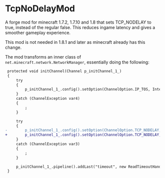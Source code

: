 # TcpNoDelayMod

A forge mod for minecraft 1.7.2, 1.7.10 and 1.8 that sets TCP_NODELAY to true, instead of the regular false. This reduces ingame latency and gives a smoother gameplay experience.

This mod is not needed in 1.8.1 and later as minecraft already has this change.

The mod transforms an inner class of `net.minecraft.network.NetworkManager`, essentially doing the following:
```diff
 protected void initChannel(Channel p_initChannel_1_)
 {
     try
     {
         p_initChannel_1_.config().setOption(ChannelOption.IP_TOS, Integer.valueOf(24));
     }
     catch (ChannelException var4)
     {
         ;
     }

     try
     {
-        p_initChannel_1_.config().setOption(ChannelOption.TCP_NODELAY, Boolean.valueOf(false));
+        p_initChannel_1_.config().setOption(ChannelOption.TCP_NODELAY, Boolean.valueOf(true));
     }
     catch (ChannelException var3)
     {
         ;
     }

     p_initChannel_1_.pipeline().addLast("timeout", new ReadTimeoutHandler(20)).addLast("splitter", new MessageDeserializer2()).addLast("decoder", new MessageDeserializer(NetworkManager.field_152462_h)).addLast("prepender", new MessageSerializer2()).addLast("encoder", new MessageSerializer(NetworkManager.field_152462_h)).addLast("packet_handler", var2);
 }
```
